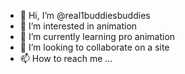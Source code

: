 - 👋 Hi, I’m @real1buddiesbuddies
- 👀 I’m interested in animation 
- 🌱 I’m currently learning pro animation 
- 💞️ I’m looking to collaborate on a site
- 📫 How to reach me ...

<!---
real1buddiesbuddies/real1buddiesbuddies is a ✨ special ✨ repository because its `README.md` (this file) appears on your GitHub profile.
You can click the Preview link to take a look at your changes.
--->
